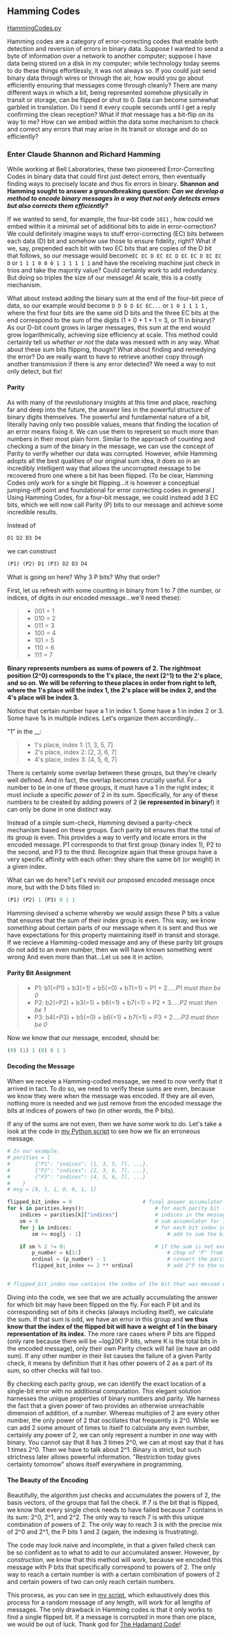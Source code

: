 ## Hamming Codes 

[HammingCodes.py](https://github.com/benmeyersUSC/RandomScripts/tree/main/error_correcting_codes)

Hamming codes are a category of error-correcting codes that enable both detection and reversion of errors in binary data. Suppose I wanted to send a byte of information over a network
to another computer; suppose I have data being stored on a disk in my computer; while technology today seems to do these things effortlessly, it was not always so. If you could just send binary data through wires or through the air, how would you go about efficiently ensuring that messages come through cleanly? There are many different ways in which a bit, being represented somehow physically in transit or storage, can be flipped or shut to 0. Data can become somewhat garbled in translation. 
Do I send it every couple seconds until I get a reply confirming
the clean reception? What if *that* message has a bit-flip on its way to me?
How can we embed within the data some mechanism to check and correct any errors that may arise in its transit or storage and do so efficiently?

### Enter Claude Shannon and Richard Hamming
While working at Bell Laboratories, these two pioneered Error-Correcting Codes in binary data that could first just detect errors, then eventually finding ways to precisely locate and thus fix errors in binary. 
**Shannon and Hamming sought to answer a groundbreaking question: *Can we develop a method to encode binary messages in a way that not only detects errors but also corrects them efficiently?***


If we wanted to send, for example, the four-bit code ```1011``` , how could we embed within it a minimal set of additional bits to aide in error-correction? We could definitely imagine ways
to stuff error-correcting (EC) bits between each data (D) bit and somehow use those to ensure fidelity, right? What if we, say, prepended each bit with two EC bits that are copies of
the D bit that follows, so our message would become```EC EC D EC EC D EC EC D EC EC D``` or ```1 1 1 0 0 0 1 1 1 1 1 1``` and have the receiving machine just check in trios and take the majority value? Could certainly work to add redundancy. But doing so triples the size of our message! At scale, this is a costly mechanism. 

What about instead adding the binary sum at the end of the four-bit piece of data, so our example would become ```D D D D EC EC...``` or ```1 0 1 1 1 1``` , where the first four bits are the same old D bits and the three EC bits at the end correspond to the sum of the digits (1 + 0 + 1 + 1 = 3, or 11 in binary)? As our D-bit count grows in larger messages, this sum at the end would grow logarithmically, achieving size efficiency at scale. This method could certainly tell us *whether or not* the data was messed with in any way. What about these sum bits flipping, though? What about finding and remedying the error?
Do we really want to have to retrieve another copy through another transmission if there is any error detected? We need a way to not only detect, but fix!


#### Parity

As with many of the revolutionary insights at this time and place, reaching far and deep into the future, the answer lies in the powerful structure of binary digits themselves. The powerful and fundamental nature of a bit, literally having only two possible values, means that finding the location of an error means fixing it. We can use them to represent so much more than numbers in their most plain form. 
Similar to the approach of counting and checking a sum of the binary in the message, we can use the concept of Parity to verify whether our data was corrupted. However, while Hamming adopts all the best qualities of our original sum idea, it does so in an incredibly intelligent way that allows the uncorrupted message to be recovered from one where a bit has been flipped. (To be clear, Hamming Codes only work for a single bit flipping...it is however a conceptual jumping-off point and foundational for error correcting codes in general.)
Using Hamming Codes, for a four-bit message, we could instead add 3 EC bits, which we will now call Parity (P) bits to our message and achieve some incredible results. 

Instead of 
```python
D1 D2 D3 D4
```
we can construct 
```python
(P1) (P2) D1 (P3) D2 D3 D4
```

What is going on here? Why 3 P bits? Why that order?

First, let us refresh with some counting in binary from 1 to 7 (the number, or indices, of digits in our encoded message...we'll need these): 
>- 001 = 1
>- 010 = 2
>- 011 = 3
>- 100 = 4
>- 101 = 5
>- 110 = 6
>- 111 = 7

**Binary represents numbers as sums of powers of 2. The rightmost position (2^0) corresponds to the 1's place, the next (2^1) to the 2's place, and so on. We will be referring to these places in order from right to left, where the 1's place will the index 1, the 2's place will be index 2, and the 4's place will be index 3.**


Notice that certain number have a 1 in index 1. Some have a 1 in index 2 or 3. Some have
1s in multiple indices. Let's organize them accordingly...

"1" in the __:
>- 1's place, index 1: [1, 3, 5, 7]
>- 2's place, index 2: [2, 3, 6, 7]
>- 4's place, index 3: [4, 5, 6, 7]


There is certainly some overlap between these groups, but they're clearly well defined. And in fact, the overlap becomes crucially useful. For a number to be in one of these groups, it must have a 1 in the right index; it must include a specific *power* of 2 in its sum. Specifically, for any of these numbers to be created by adding powers of 2 (**ie represented in binary!**) it can only be done in one distinct way. 

Instead of a simple sum-check, Hamming devised a parity-check mechanism based on these groups. Each parity bit ensures that the total of its group is even. This provides a way to verify and locate errors in the encoded message. P1 corresponds to that first group (binary index 1), P2 to the second, and P3 to the third. Recognize again that these groups have a very specific affinity with each other: they share the same bit (or weight) in a given index. 

What can we do here? Let's revisit our proposed encoded message once more, 
but with the D bits filled in:

```python
(P1) (P2) 1 (P3) 0 1 1
```

Hamming devised a scheme whereby we would assign these P bits a value that ensures that the sum of their index group is even. This way, we know *something* about certain parts of our message when it is sent and thus we have expectations for this property maintaining itself in transit and storage. If we recieve a Hamming-coded message and any of these parity bit groups do not add to an even number, then we will have known something went wrong And even more than that...Let us see it in action.

#### Parity Bit Assignment
>- P1: b1(=P1) + b3(=1) + b5(=0) + b7(=1) = P1 + 2.....*P1 must then be 0*
>- P2: b2(=P2) + b3(=1) + b6(=1) + b7(=1) = P2 + 3.....*P2 must then be 1*
>- P3: b4(=P3) + b5(=0) + b6(=1) + b7(=1) = P3 + 2.....*P3 must then be 0*

Now we know that our message, encoded, should be:

```python
(0) (1) 1 (0) 0 1 1
```

#### Decoding the Message
When we receive a Hamming-coded message, we need to now verify that it arrived in tact. To do so, we need to verify these sums are even, because we know they were when the message was encoded. If they are all even, nothing more is needed and we just remove from the encoded message the bits at indices of powers of two (in other words, the P bits). 

If any of the sums are not even, then we have some work to do. Let's take a look at the code in [my Python script](https://github.com/benmeyersUSC/RandomScripts/tree/main/error_correcting_codes) to see how we fix an erroneous message. 

```python
# In our example:
# parities = {
#        {"P1": "indices": [1, 3, 5, 7], ...},
#        {"P2": "indices": [2, 3, 6, 7], ...},
#        {"P3": "indices": [4, 5, 6, 7], ...}
#    }
# msg = [0, 1, 1, 0, 0, 1, 1]

flipped_bit_index = 0                       # final answer accumulator
for k in parities.keys():                       # for each parity bit ("P1", "P2", "P3")
    indices = parities[k]["indices"]            # indices in the message that a P bit corresponds to (in P1's loop this would be [1, 3, 5, 7]
    sm = 0                                      # sum accumulator for inner loop
    for j in indices:                           # for each bit index in the indices we are checking
        sm += msg[j - 1]                            # add to sum the bit at the given index

    if sm % 2 != 0:                             # if the sum is not even
        p_number = k[1:]                            # chop of "P" from the P bit key (in P1's loop this is literally "P1" without the first character = "1")
        ordinal = (p_number) - 1                    # convert the parity bit number (from the key like "P1") to its corresponding zero-based index
        flipped_bit_index += 2 ** ordinal           # add 2^P to the current sum


# flipped_bit_index now contains the index of the bit that was messed up in the message we are decoding
```

Diving into the code, we see that we are actually accumulating the answer for which bit may have been flipped on the fly. For each P bit and its corresponding set of bits it checks (always including itself), we calculate the sum. If that sum is odd, we have an error in this group and **we thus know that the index of the flipped bit will have a weight of 1 in the binary representation of its index**. The more rare cases where P bits are flipped (only rare because there will be ~log2(K) P bits, where K is the total bits in the encoded message), only their own Parity check will fail (ie have an odd sum). If any other number in their list causes the failure of a given Parity check, it means by definition that it has other powers of 2 as a part of its sum, so other checks will fail too. 

By checking each parity group, we can identify the exact location of a single-bit error with no additional computation. This elegant solution harnesses the unique properties of binary numbers and parity. We harness the fact that a given power of two provides an otherwise unreachable dimension of addition, of a number. Whereas multiples of 2 are every other number, the only power of 2 that oscillates that frequently is 2^0. While we can add 2 some amount of times to itself to calculate any even number, certainly any power of 2, we can only represent a number in *one* way with binary. You cannot say that 8 has 3 times 2^0, we can at most say that it has 1 times 2^0. Then we have to talk about 2^1. Binary is strict, but such strictness later allows powerful information. "Restriction today gives certainty tomorrow" shows itself everywhere in programming.

#### The Beauty of the Encoding

Beautifully, the algorithm just checks and accumulates the powers of 2, the basis vectors, of the groups that fail the check. If 7 is the bit that is flipped, we know that every single check needs to have failed because 7 contains in its sum: 2^0, 2^1, and 2^2. The only way to reach 7 is with this unique combination of powers of 2. The only way to reach 3 is with the precise mix of 2^0 and 2^1, the P bits 1 and 2 (again, the indexing is frustrating). 

The code may look naive and incomplete, in that a given failed check can be so confident as to what to add to our accumulated answer. However, *by construction*, we know that this method will work, because we encoded this message with P bits that specifically correspond to powers of 2. The only way to reach a certain number is with a certain combination of powers of 2 and certain powers of two can only reach certain numbers.


This process, as you can see in [my script](https://github.com/benmeyersUSC/RandomScripts/tree/main/error_correcting_codes), which exhaustively does this process for a random message of any length, will work for all lengths of messages. The only drawback in Hamming codes is that it only works to find a single flipped bit. If a message is corrupted in more than one place, we would be out of luck. Thank god for [The Hadamard Code](https://benmeyersusc.github.io/2024/11/29/hadamard-code.html)!

